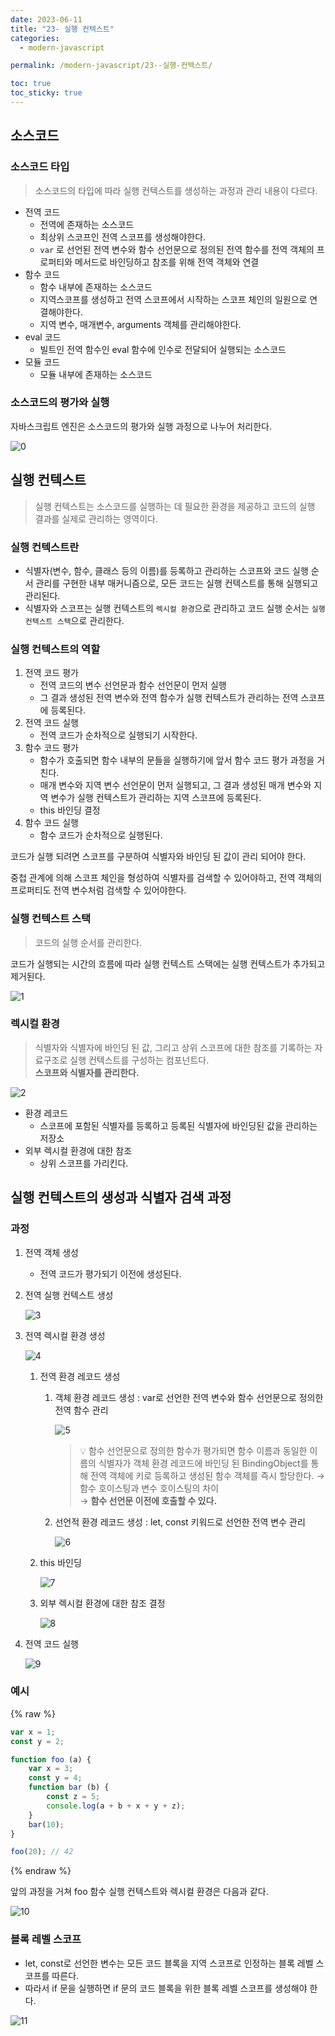 ```yaml
---
date: 2023-06-11
title: "23- 실행 컨텍스트"
categories:
  - modern-javascript

permalink: /modern-javascript/23--실행-컨텍스트/

toc: true
toc_sticky: true
---
```



## 소스코드


### 소스코드 타입


> 소스코드의 타입에 따라 실행 컨텍스트를 생성하는 과정과 관리 내용이 다르다.

- 전역 코드
	- 전역에 존재하는 소스코드
	- 최상위 스코프인 전역 스코프를 생성해야한다.
	- `var` 로 선언된 전역 변수와 함수 선언문으로 정의된 전역 함수를 전역 객체의 프로퍼티와 메서드로 바인딩하고 참조를 위해 전역 객체와 연결
- 함수 코드
	- 함수 내부에 존재하는 소스코드
	- 지역스코프를 생성하고 전역 스코프에서 시작하는 스코프 체인의 일원으로 연결해야한다.
	- 지역 변수, 매개변수, arguments 객체를 관리해야한다.
- eval 코드
	- 빌트인 전역 함수인 eval 함수에 인수로 전달되어 실행되는 소스코드
- 모듈 코드
	- 모듈 내부에 존재하는 소스코드

### 소스코드의 평가와 실행


자바스크립트 엔진은 소스코드의 평가와 실행 과정으로 나누어 처리한다.


![0](/assets/img/2023-06-11-23--실행-컨텍스트.md/0.png)


## 실행 컨텍스트


> 실행 컨텍스트는 소스코드를 실행하는 데 필요한 환경을 제공하고 코드의 실행 결과를 실제로 관리하는 영역이다.


### 실행 컨텍스트란

- 식별자(변수, 함수, 클래스 등의 이름)를 등록하고 관리하는 스코프와 코드 실행 순서 관리를 구현한 내부 매커니즘으로, 모든 코드는 실행 컨텍스트를 통해 실행되고 관리된다.
- 식별자와 스코프는 실행 컨텍스트의 `렉시컬 환경`으로 관리하고 코드 실행 순서는 `실행 컨텍스트 스택`으로 관리한다.

### 실행 컨텍스트의 역할

1. 전역 코드 평가
	- 전역 코드의 변수 선언문과 함수 선언문이 먼저 실행
	- 그 결과 생성된 전역 변수와 전역 함수가 실행 컨텍스트가 관리하는 전역 스코프에 등록된다.
2. 전역 코드 실행
	- 전역 코드가 순차적으로 실행되기 시작한다.
3. 함수 코드 평가
	- 함수가 호출되면 함수 내부의 문들을 실행하기에 앞서 함수 코드 평가 과정을 거친다.
	- 매개 변수와 지역 변수 선언문이 먼저 실행되고, 그 결과 생성된 매개 변수와 지역 변수가 실행 컨텍스트가 관리하는 지역 스코프에 등록된다.
	- this 바인딩 결정
4. 함수 코드 실행
	- 함수 코드가 순차적으로 실행된다.

코드가 실행 되려면 스코프를 구분하여 식별자와 바인딩 된 값이 관리 되어야 한다.


중첩 관계에 의해 스코프 체인을 형성하여 식별자를 검색할 수 있어야하고, 전역 객체의 프로퍼티도 전역 변수처럼 검색할 수 있어야한다.


### 실행 컨텍스트 스택


> 코드의 실행 순서를 관리한다.


코드가 실행되는 시간의 흐름에 따라 실행 컨텍스트 스택에는 실행 컨텍스트가 추가되고 제거된다.


![1](/assets/img/2023-06-11-23--실행-컨텍스트.md/1.png)


### 렉시컬 환경


> 식별자와 식별자에 바인딩 된 값, 그리고 상위 스코프에 대한 참조를 기록하는 자료구조로 실행 컨텍스트를 구성하는 컴포넌트다.  
> **스코프와 식별자를 관리한다.**


![2](/assets/img/2023-06-11-23--실행-컨텍스트.md/2.png)

- 환경 레코드
	- 스코프에 포함된 식별자를 등록하고 등록된 식별자에 바인딩된 값을 관리하는 저장소
- 외부 렉시컬 환경에 대한 참조
	- 상위 스코프를 가리킨다.

## 실행 컨텍스트의 생성과 식별자 검색 과정


### 과정

1. 전역 객체 생성
	- 전역 코드가 평가되기 이전에 생성된다.
2. 전역 실행 컨텍스트 생성

	![3](/assets/img/2023-06-11-23--실행-컨텍스트.md/3.png)

3. 전역 렉시컬 환경 생성

	![4](/assets/img/2023-06-11-23--실행-컨텍스트.md/4.png)

	1. 전역 환경 레코드 생성
		1. 객체 환경 레코드 생성 : var로 선언한 전역 변수와 함수 선언문으로 정의한 전역 함수 관리

			![5](/assets/img/2023-06-11-23--실행-컨텍스트.md/5.png)


			> 💡 함수 선언문으로 정의한 함수가 평가되면 함수 이름과 동일한 이름의 식별자가 객체 환경 레코드에 바인딩 된 BindingObject를 통해 전역 객체에 키로 등록하고 생성된 함수 객체를 즉시 할당한다. → 함수 호이스팅과 변수 호이스팅의 차이   
			> → **함수 선언문 이전에 호출할 수 있다.**

		2. 선언적 환경 레코드 생성 : let, const 키워드로 선언한 전역 변수 관리

			![6](/assets/img/2023-06-11-23--실행-컨텍스트.md/6.png)

	2. this 바인딩

		![7](/assets/img/2023-06-11-23--실행-컨텍스트.md/7.png)

	3. 외부 렉시컬 환경에 대한 참조 결정

		![8](/assets/img/2023-06-11-23--실행-컨텍스트.md/8.png)

4. 전역 코드 실행

	![9](/assets/img/2023-06-11-23--실행-컨텍스트.md/9.png)


### 예시
{% raw %}

```javascript
var x = 1;
const y = 2;

function foo (a) { 
	var x = 3;
	const y = 4;
	function bar (b) { 
		const z = 5;
		console.log(a + b + x + y + z);
	} 
	bar(10);
}

foo(20); // 42
```
{% endraw %}


앞의 과정을 거쳐 foo 함수 실행 컨텍스트와 렉시컬 환경은 다음과 같다.


![10](/assets/img/2023-06-11-23--실행-컨텍스트.md/10.png)


### 블록 레벨 스코프

- let, const로 선언한 변수는 모든 코드 블록을 지역 스코프로 인정하는 블록 레벨 스코프를 따른다.
- 따라서 if 문을 실행하면 if 문의 코드 블록을 위한 블록 레벨 스코프를 생성해야 한다.

![11](/assets/img/2023-06-11-23--실행-컨텍스트.md/11.png)


